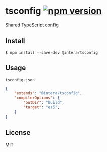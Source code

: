 # tsconfig [![npm version](https://badge.fury.io/js/%40intera%2Ftsconfig.svg)](https://badge.fury.io/js/%40intera%2Ftsconfig)

Shared [TypeScript config](https://www.typescriptlang.org/docs/handbook/tsconfig-json.html)

## Install

```
$ npm install --save-dev @intera/tsconfig
```


## Usage

`tsconfig.json`

```json
{
	"extends": "@intera/tsconfig",
	"compilerOptions": {
		"outDir": "build",
		"target": "es5",
	}
}
```


## License

MIT
